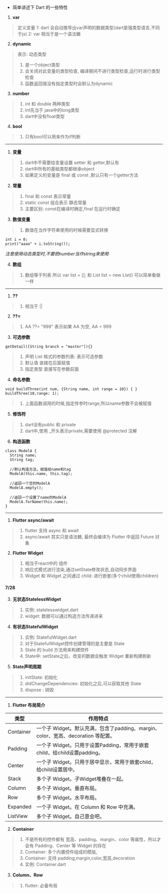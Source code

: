 - 简单讲述下 Dart 的一些特性
1. **var**

> 定义变量
> 1: dart 会自动推导出var声明的数据类型(dart是强类型语言,不同于js)
> 2: var 相当于是一个语法糖

2. **dynamic**

> 表示: 动态类型
> 1. 是一个object类型
> 2. 会关闭对此变量的类型检查, 编译期间不进行类型检查,运行时进行类型检查
> 3. 函数返回值没有指定类型时会默认为dynamic

3. **number**

> 1. int 和 double 两种类型
> 2. int先当于 java中的long类型
> 3. dart中没有float类型

4. **bool**

> 1. 只有bool可以用来作为if判断

***

1. **变量**

> 1. dart中不需要给变量设置 setter 和 getter,默认有
> 2. dart中所有的基础类型都继承object
> 3. 如果定义的变量是 final 或 const ,默认只有一个getter方法

2. **常量**

> 1. final 和 const 表示常量
> 2. static const 组合表示 静态常量
> 3. 主要区别: const在编译时确定,final 在运行时确定

3. **数值变量**

> 1. 数值在当作字符串使用的时候需要显式转换
```
int i = 0;
print("aaaa" + i.toString());
```
*注意使用动态类型时,不要把number当作string来使用*

4. **数组**

> 1. 数组等于列表
> 所以 var list = []; 和 List list = new List() 可以简单看做一样


***

1. **??**
> 1. 相当于 ||
2. **??=**
> 1. AA ??= "999" 表示如果 AA 为空, AA = 999
3. **可选参数**

`getDetail([String branch = "master"]){}`
> 1. 声明 List 格式的参数列表: 表示可选参数
> 2. 默认值 直接在后面赋值
> 3. 指定类型 直接写在参数前面

4. **命名参数**

```
void buildThree(int num, {String name, int range = 10}) { }
buildThree(10,range: 1);
```
> 1. 上面函数调用的时候,指定传参时range,所以name参数不会被赋值

5. **修饰符**

> 1. dart没有public 和 private
> 2. dart中,使用 _开头表示private,需要使用 @protected 注解

6. **构造函数**

```
class ModelA {
  String name;
  String tag;
  
  //默认构造方法，赋值给name和tag
  ModelA(this.name, this.tag);

  //返回一个空的ModelA
  ModelA.empty();
  
  //返回一个设置了name的ModelA
  ModelA.forName(this.name);
}
```

***

1. **Flutter async/await**

> 1. flutter 支持 async 和 await
> 2. async/await 其实只是语法糖, 最终会编译为 Flutter 中返回 Future 对象

2. **Flutter Widget**

> 1. 相当于react中的 组件
> 2. 响应式模式进行渲染,通过setState修改状态,自动同步界面
> 3. Widget 和 Widget 之间通过 child: 进行嵌套(多个child使用children)

#### 7/28

3. **无状态StatelessWidget**

> 1. 实例: statelesswidget.dart
> 2. widget: 数据可以通过构造方法传递进来

4. **有状态StatefulWidget**

> 1. 实例: StatefulWidget.dart
> 2. 对于StatefulWidget控件创建管理的是主要是 State
> 3. State 的 build 方法用来构建控件
> 4. State中: setState之后，改变的数据会触发 Widget 重新构建刷新

5. **State声明周期**

> 1. initState: 初始化
> 2. didChangeDependencies: 初始化之后,可以获取其他 State
> 3. dispose : 销毁

***

1. **Flutter 布局简介**

| 类型 |	作用特点 |
| -- | -- |
| Container |	一个子 Widget。默认充满，包含了padding、margin、color、宽高、decoration 等配置。 |
| Padding |	一个子 Widget。只用于设置Padding，常用于嵌套child，给child设置padding。 |
| Center |	一个子 Widget。只用于居中显示，常用于嵌套child，给child设置居中。 |
| Stack |	多个子 Widget。子Widget堆叠在一起。 |
| Column |	多个子 Widget。垂直布局。 |
| Row |	多个子 Widget。水平布局。 |
| Expanded |	一个子 Widget。在 Column 和 Row 中充满。 |
| ListView |	多个子 Widget。自己意会吧。 |

2. **Container**

> 1. 不是所有的控件都有 宽高、padding、margin、color 等属性，所以才会有 Padding、Center 等 Widget 的存在
> 2. Container: 多个内置控件组成的模版,
> 3. Container: 支持 padding,margin,color,宽高,decoration
> 4. 实例: Container.dart

3. **Column、Row**

> 1. flutter:  必备布局